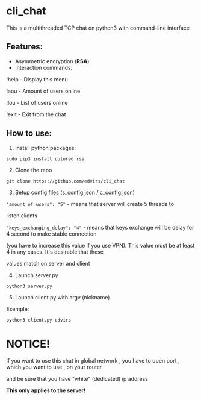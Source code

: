 # cli_chat
This is a multithreaded TCP chat on python3 with command-line interface

## Features:

* Asymmetric encryption (**RSA**)
* Interaction commands:

>
 !help - Display this menu
>
 !aou - Amount of users online
>
 !lou - List of users online
>
 !exit - Exit from the chat



## How to use:
1. Install python packages:

 `sudo pip3 install colored rsa`

2. Clone the repo

 `git clone https://github.com/edvirs/cli_chat`

3. Setup config files (s_config.json / c_config.json)

 `"amount_of_users": "5"` - means that server will create 5 threads to 
 
 listen clients
 
 `"keys_exchanging_delay": "4"` - means that keys exchange will be delay for 4 second to make stable connection 
 
 (you have to increase this value if you use VPN). This value must be at least 4 in any cases. It`s desirable that these 
 
 values match on server and client

4. Launch server.py

 `python3 server.py`

5. Launch client.py with argv (nickname)

 Exemple:

 `python3 client.py edvirs`



# NOTICE!
If you want to use this chat in global network , you have to open port , which you want to use , on your router

and be sure that you have "white" (dedicated) ip address 

**This only applies to the server!**
